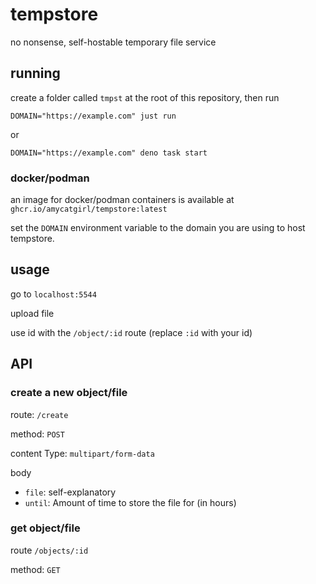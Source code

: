 # tempstore
no nonsense, self-hostable temporary file service

## running

create a folder called `tmpst` at the root of this repository, then run

```
DOMAIN="https://example.com" just run
```

or 

```
DOMAIN="https://example.com" deno task start
```

### docker/podman

an image for docker/podman containers is available at `ghcr.io/amycatgirl/tempstore:latest`

set the `DOMAIN` environment variable to the domain you are using to host tempstore.

## usage

go to `localhost:5544`

upload file

use id with the `/object/:id` route (replace `:id` with your id)

## API

### create a new object/file

route: `/create`

method: `POST`

content Type: `multipart/form-data`

body
- `file`: self-explanatory
- `until`: Amount of time to store the file for (in hours)

### get object/file

route `/objects/:id`

method: `GET`
